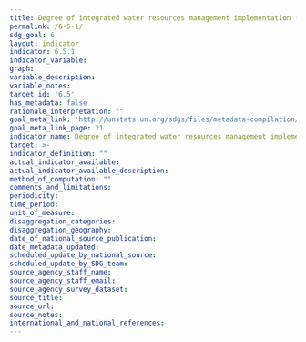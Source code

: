```yaml
---
title: Degree of integrated water resources management implementation (0- 100)
permalink: /6-5-1/
sdg_goal: 6
layout: indicator
indicator: 6.5.1
indicator_variable: 
graph: 
variable_description: 
variable_notes: 
target_id: '6.5'
has_metadata: false
rationale_interpretation: ""
goal_meta_link: 'http://unstats.un.org/sdgs/files/metadata-compilation/Metadata-Goal-6.pdf'
goal_meta_link_page: 21
indicator_name: Degree of integrated water resources management implementation (0- 100)
target: >-
indicator_definition: ""
actual_indicator_available: 
actual_indicator_available_description: 
method_of_computation: ""
comments_and_limitations: 
periodicity: 
time_period: 
unit_of_measure: 
disaggregation_categories: 
disaggregation_geography: 
date_of_national_source_publication: 
date_metadata_updated: 
scheduled_update_by_national_source: 
scheduled_update_by_SDG_team: 
source_agency_staff_name: 
source_agency_staff_email: 
source_agency_survey_dataset: 
source_title: 
source_url: 
source_notes: 
international_and_national_references: 
---
```


